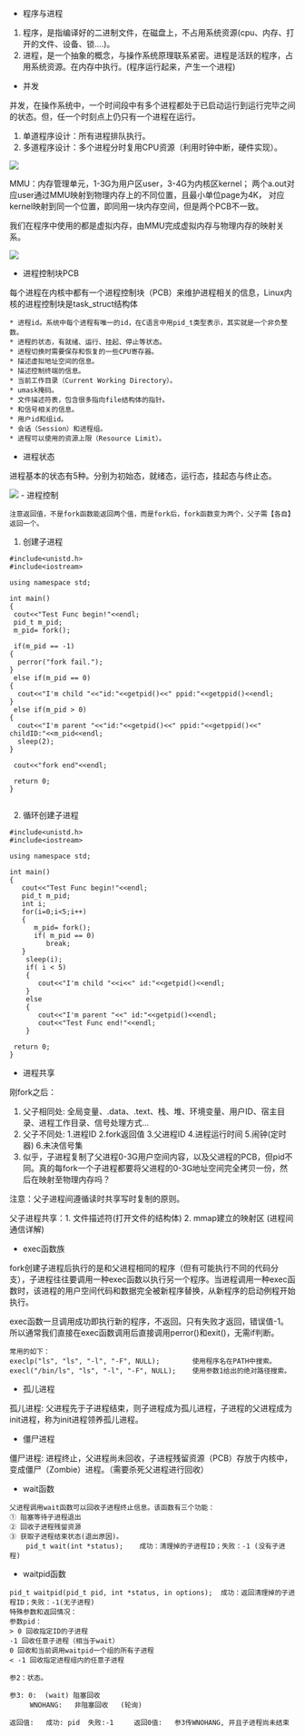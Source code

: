 - 程序与进程

1. 程序，是指编译好的二进制文件，在磁盘上，不占用系统资源(cpu、内存、打开的文件、设备、锁....)。
2. 进程，是一个抽象的概念，与操作系统原理联系紧密。进程是活跃的程序，占用系统资源。在内存中执行。(程序运行起来，产生一个进程)

- 并发
    
 并发，在操作系统中，一个时间段中有多个进程都处于已启动运行到运行完毕之间的状态。但，任一个时刻点上仍只有一个进程在运行。

1. 单道程序设计：所有进程排队执行。
2. 多道程序设计：多个进程分时复用CPU资源（利用时钟中断，硬件实现）。

<html>  <!-- src中自然就是你刚刚复制的url外链 -->
        <img src = "https://github.com/klc407073648/my_dev_code/blob/master/md_image/CPUandMMU.JPG?raw=true"/>
</html>


MMU：内存管理单元，1-3G为用户区user，3-4G为内核区kernel；
两个a.out对应user通过MMU映射到物理内存上的不同位置，且最小单位page为4K，
对应kernel映射到同一个位置，即同用一块内存空间，但是两个PCB不一致。

我们在程序中使用的都是虚拟内存，由MMU完成虚拟内存与物理内存的映射关系。
<html>  <!-- src中自然就是你刚刚复制的url外链 -->
        <img src = "https://github.com/klc407073648/my_dev_code/blob/master/md_image/MMU.jpg?raw=true"/>
</html>

- 进程控制块PCB

每个进程在内核中都有一个进程控制块（PCB）来维护进程相关的信息，Linux内核的进程控制块是task_struct结构体

```
* 进程id。系统中每个进程有唯一的id，在C语言中用pid_t类型表示，其实就是一个非负整数。
* 进程的状态，有就绪、运行、挂起、停止等状态。
* 进程切换时需要保存和恢复的一些CPU寄存器。
* 描述虚拟地址空间的信息。
* 描述控制终端的信息。
* 当前工作目录（Current Working Directory）。
* umask掩码。
* 文件描述符表，包含很多指向file结构体的指针。
* 和信号相关的信息。
* 用户id和组id。
* 会话（Session）和进程组。
* 进程可以使用的资源上限（Resource Limit）。
```
- 进程状态

进程基本的状态有5种。分别为初始态，就绪态，运行态，挂起态与终止态。
<html>  <!-- src中自然就是你刚刚复制的url外链 -->
        <img src = "https://github.com/klc407073648/my_dev_code/blob/master/md_image/PCB_state.JPG?raw=true"/>
</html>
- 进程控制

	注意返回值，不是fork函数能返回两个值，而是fork后，fork函数变为两个，父子需【各自】返回一个。

1. 创建子进程

```
#include<unistd.h>
#include<iostream>

using namespace std;

int main()
{
 cout<<"Test Func begin!"<<endl;
 pid_t m_pid;
 m_pid= fork();

 if(m_pid == -1)
{
  perror("fork fail.");
}
 else if(m_pid == 0)
{
  cout<<"I'm child "<<"id:"<<getpid()<<" ppid:"<<getppid()<<endl;
}
 else if(m_pid > 0)
{
  cout<<"I'm parent "<<"id:"<<getpid()<<" ppid:"<<getppid()<<" childID:"<<m_pid<<endl;
  sleep(2);
}

 cout<<"fork end"<<endl;

 return 0;
}


```

2. 循环创建子进程

```
#include<unistd.h>
#include<iostream>

using namespace std;

int main()
{
   cout<<"Test Func begin!"<<endl;
   pid_t m_pid;
   int i;
   for(i=0;i<5;i++)
   {
	  m_pid= fork();
	  if( m_pid == 0)
		 break;
   }
    sleep(i);
	if( i < 5)
	{
	   cout<<"I'm child "<<i<<" id:"<<getpid()<<endl;
	}
	else
	{
	   cout<<"I'm parent "<<" id:"<<getpid()<<endl;
	   cout<<"Test Func end!"<<endl;
	}

 return 0;
}

```

- 进程共享

刚fork之后：
1. 父子相同处: 全局变量、.data、.text、栈、堆、环境变量、用户ID、宿主目录、进程工作目录、信号处理方式...
2. 父子不同处: 1.进程ID   2.fork返回值   3.父进程ID    4.进程运行时间     5.闹钟(定时器)   6.未决信号集
3. 似乎，子进程复制了父进程0-3G用户空间内容，以及父进程的PCB，但pid不同。真的每fork一个子进程都要将父进程的0-3G地址空间完全拷贝一份，然后在映射至物理内存吗？

注意：父子进程间遵循读时共享写时复制的原则。

父子进程共享：1. 文件描述符(打开文件的结构体)  2. mmap建立的映射区 (进程间通信详解)

- exec函数族	

fork创建子进程后执行的是和父进程相同的程序（但有可能执行不同的代码分支），子进程往往要调用一种exec函数以执行另一个程序。当进程调用一种exec函数时，该进程的用户空间代码和数据完全被新程序替换，从新程序的启动例程开始执行。

exec函数一旦调用成功即执行新的程序，不返回。只有失败才返回，错误值-1。所以通常我们直接在exec函数调用后直接调用perror()和exit()，无需if判断。
```
常用的如下：
execlp("ls", "ls", "-l", "-F", NULL);	     使用程序名在PATH中搜索。
execl("/bin/ls", "ls", "-l", "-F", NULL);    使用参数1给出的绝对路径搜索。
```

- 孤儿进程

孤儿进程: 父进程先于子进程结束，则子进程成为孤儿进程，子进程的父进程成为init进程，称为init进程领养孤儿进程。

- 僵尸进程

僵尸进程: 进程终止，父进程尚未回收，子进程残留资源（PCB）存放于内核中，变成僵尸（Zombie）进程。（需要杀死父进程进行回收）

- wait函数

```
父进程调用wait函数可以回收子进程终止信息。该函数有三个功能：
① 阻塞等待子进程退出 
② 回收子进程残留资源 
③ 获取子进程结束状态(退出原因)。
    pid_t wait(int *status); 	成功：清理掉的子进程ID；失败：-1 (没有子进程)
```

- waitpid函数

```
pid_t waitpid(pid_t pid, int *status, in options);	成功：返回清理掉的子进程ID；失败：-1(无子进程)
特殊参数和返回情况：
参数pid： 
> 0 回收指定ID的子进程	
-1 回收任意子进程（相当于wait）
0 回收和当前调用waitpid一个组的所有子进程
< -1 回收指定进程组内的任意子进程

参2：状态。

参3: 0:  (wait) 阻塞回收
     WNOHANG:   非阻塞回收   (轮询)

返回值:   成功: pid  失败:-1     返回0值:   参3传WNOHANG, 并且子进程尚未结束
```


